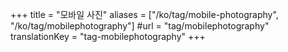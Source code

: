 +++
title = "모바일 사진"
aliases = ["/ko/tag/mobile-photography", "/ko/tag/mobilephotography"]
#url = "tag/mobilephotography"
translationKey = "tag-mobilephotography"
+++

